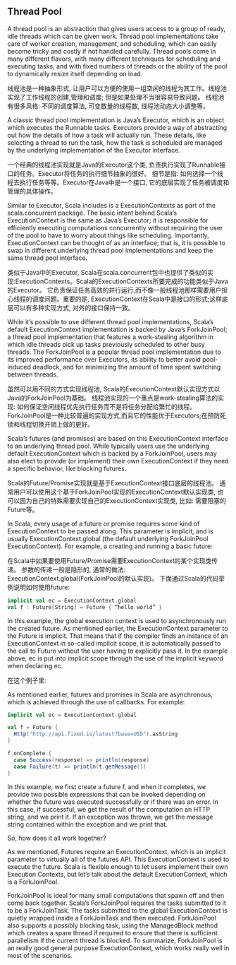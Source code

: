 ## Thread Pool

A thread pool is an abstraction that gives users access to a group of ready, idle threads which can be given work. Thread pool implementations take care of worker creation, management, and scheduling, which can easily become tricky and costly if not handled carefully. Thread pools come in many different flavors, with many different techniques for scheduling and executing tasks, and with fixed numbers of threads or the ability of the pool to dynamically resize itself depending on load.

线程池是一种抽象形式, 让用户可以方便的使用一组空闲的线程为其工作。线程池实现了工作线程的创建,管理和调度; 但是如果处理不当很容易导致问题。
线程池有很多风格: 不同的调度算法, 可变数量的线程数, 线程池动态大小调整等。

A classic thread pool implementation is Java’s Executor, which is an object which executes the Runnable tasks. Executors provide a way of abstracting out how the details of how a task will actually run. These details, like selecting a thread to run the task, how the task is scheduled are managed by the underlying implementation of the Executor interface.

一个经典的线程池实现就是Java的Executor这个类, 负责执行实现了Runnable接口的任务。Executor将任务的执行细节抽象的很好。
细节是指: 如何选择一个线程去执行任务等等。Executor在Java中是一个接口, 它的底层实现了任务被调度和管理的具体操作。

Similar to Executor, Scala includes is a ExecutionContexts as part of the scala.concurrent package. The basic intent behind Scala’s ExecutionContext is the same as Java’s Executor; it is responsible for efficiently executing computations concurrently without requiring the user of the pool to have to worry about things like scheduling. Importantly, ExecutionContext can be thought of as an interface; that is, it is possible to swap in different underlying thread pool implementations and keep the same thread pool interface.

类似于Java中的Executor, Scala在scala.concurrent包中也提供了类似的实现:ExecutionContexts。Scala的ExecutionContexts所要完成的功能类似于Java的Executor。
它负责保证任务高效的并行运行,而不像一般线程池那样需要用户担心线程的调度问题。重要的是, ExecutionContext在Scala中是接口的形式;这样底层可以有多种实现方式, 对外的接口保持一致。

While it’s possible to use different thread pool implementations, Scala’s default ExecutionContext implementation is backed by Java’s ForkJoinPool; a thread pool implementation that features a work-stealing algorithm in which idle threads pick up tasks previously scheduled to other busy threads. The ForkJoinPool is a popular thread pool implementation due to its improved performance over Executors, its ability to better avoid pool-induced deadlock, and for minimizing the amount of time spent switching between threads.

虽然可以用不同的方式实现线程池, Scala的ExecutionContext默认实现方式以Java的ForkJoinPool为基础。
线程池实现的一个重点是work-stealing算法的实现: 如何保证空闲线程优先执行任务而不是将任务分配给繁忙的线程。
ForkJoinPool是一种比较普遍的实现方式,而且它的性能优于Executors;在预防死锁和线程切换开销上做的更好。


Scala’s futures (and promises) are based on this ExecutionContext interface to an underlying thread pool. While typically users use the underlying default ExecutionContext which is backed by a ForkJoinPool, users may also elect to provide (or implement) their own ExecutionContext if they need a specific behavior, like blocking futures.

Scala的Future/Promise实现就是基于ExecutionContext接口底层的线程池。
通常用户可以使用这个基于ForkJoinPool实现的ExecutionContext默认实现类, 也可以因为自己的特殊需要实现自己的ExecutionContext实现类, 比如: 需要阻塞的Future等。


In Scala, every usage of a future or promise requires some kind of ExecutionContext to be passed along. This parameter is implicit, and is usually ExecutionContext.global (the default underlying ForkJoinPool ExecutionContext). For example, a creating and running a basic future:

在Scala中如果要使用Future/Promise需要ExecutionContext的某个实现类传递。
参数的传递一般是隐形的, 通常的做法: ExecutionContext.global(ForkJoinPool的默认实现)。
下面通过Scala的代码举例说明如何使用future:


```scala
implicit val ec = ExecutionContext.global
val f : Future[String] = Future { “hello world” }

```


In this example, the global execution context is used to asynchronously run the created future. As mentioned earlier, the ExecutionContext parameter to the Future is implicit. That means that if the compiler finds an instance of an ExecutionContext in so-called implicit scope, it is automatically passed to the call to Future without the user having to explicitly pass it. In the example above, ec is put into implicit scope through the use of the implicit keyword when declaring ec.


在这个例子里: 


As mentioned earlier, futures and promises in Scala are asynchronous, which is achieved through the use of callbacks. For example:



```scala
implicit val ec = ExecutionContext.global

val f = Future {
  Http("http://api.fixed.io/latest?base=USD").asString
}

f.onComplete {
  case Success(response) => println(response)
  case Failure(t) => println(t.getMessage())
}
```



In this example, we first create a future f, and when it completes, we provide two possible expressions that can be invoked depending on whether the future was executed successfully or if there was an error. In this case, if successful, we get the result of the computation an HTTP string, and we print it. If an exception was thrown, we get the message string contained within the exception and we print that.




So, how does it all work together?




As we mentioned, Futures require an ExecutionContext, which is an implicit parameter to virtually all of the futures API. This ExecutionContext is used to execute the future. Scala is flexible enough to let users implement their own Execution Contexts, but let’s talk about the default ExecutionContext, which is a ForkJoinPool.




ForkJoinPool is ideal for many small computations that spawn off and then come back together. Scala’s ForkJoinPool requires the tasks submitted to it to be a ForkJoinTask. The tasks submitted to the global ExecutionContext is quietly wrapped inside a ForkJoinTask and then executed. ForkJoinPool also supports a possibly blocking task, using the ManagedBlock method which creates a spare thread if required to ensure that there is sufficient parallelism if the current thread is blocked. To summarize, ForkJoinPool is an really good general purpose ExecutionContext, which works really well in most of the scenarios.



 

